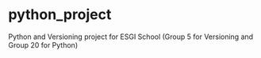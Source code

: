# python_project
Python and Versioning project for ESGI School (Group 5 for Versioning and Group 20 for Python)
